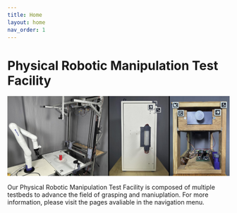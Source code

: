 ```yaml
---
title: Home
layout: home
nav_order: 1
---
```


# Physical Robotic Manipulation Test Facility
<center><img src="all.jpg" alt="drawing" width="600"/></center>

Our Physical Robotic Manipulation Test Facility is composed of multiple testbeds to advance the field of grasping and maniuplation. For more information, please visit the pages avaliable in the navigation menu. 


